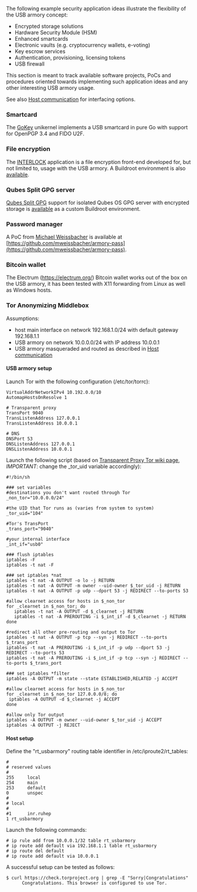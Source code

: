 The following example security application ideas illustrate the flexibility of
the USB armory concept:

* Encrypted storage solutions
* Hardware Security Module (HSM)
* Enhanced smartcards
* Electronic vaults (e.g. cryptocurrency wallets, e-voting)
* Key escrow services
* Authentication, provisioning, licensing tokens
* USB firewall

This section is meant to track available software projects, PoCs and procedures oriented
towards implementing such application ideas and any other interesting USB armory usage.

See also [Host communication](https://github.com/f-secure-foundry/usbarmory/wiki/Host-communication)
for interfacing options.

### Smartcard

The [GoKey](https://github.com/f-secure-foundry/GoKey) unikernel implements a USB smartcard in pure Go with support for
OpenPGP 3.4 and FIDO U2F.

### File encryption

The [INTERLOCK](https://github.com/f-secure-foundry/interlock) application is a
file encryption front-end developed for, but not limited to, usage with the USB
armory. A Buildroot environment is also [available](https://github.com/f-secure-foundry/usbarmory/tree/master/software/buildroot/README-INTERLOCK.md).

### Qubes Split GPG server

[Qubes Split GPG](https://www.qubes-os.org/doc/split-gpg/) support for isolated
Qubes OS GPG server with encrypted storage is [available](https://github.com/f-secure-foundry/usbarmory/blob/master/software/buildroot/README-Qubes_Split_GPG.md)
as a custom Buildroot environment.

### Password manager

A PoC from [Michael Weissbacher](http://mweissbacher.com) is available at [https://github.com/mweissbacher/armory-pass](https://github.com/mweissbacher/armory-pass).

### Bitcoin wallet

The Electrum (https://electrum.org/) Bitcoin wallet works out of the box on the
USB armory, it has been tested with X11 forwarding from Linux as well as
Windows hosts.

### Tor Anonymizing Middlebox

Assumptions:
* host main interface on network 192.168.1.0/24 with default gateway 192.168.1.1
* USB armory on network 10.0.0.0/24 with IP address 10.0.0.1
* USB armory masqueraded and routed as described in [Host communication](https://github.com/f-secure-foundry/usbarmory/wiki/Host-communication)

#### USB armory setup

Launch Tor with the following configuration (/etc/tor/torrc):

```
VirtualAddrNetworkIPv4 10.192.0.0/10
AutomapHostsOnResolve 1

# Transparent proxy
TransPort 9040
TransListenAddress 127.0.0.1
TransListenAddress 10.0.0.1

# DNS
DNSPort 53
DNSListenAddress 127.0.0.1
DNSListenAddress 10.0.0.1
```


Launch the following script (based on
[Transparent Proxy Tor wiki page](https://trac.torproject.org/projects/tor/wiki/doc/TransparentProxy), *IMPORTANT*: change the _tor_uid variable accordingly):

```
#!/bin/sh

### set variables
#destinations you don't want routed through Tor
_non_tor="10.0.0.0/24"

#the UID that Tor runs as (varies from system to system)
_tor_uid="104"

#Tor's TransPort
_trans_port="9040"

#your internal interface
_int_if="usb0"

### flush iptables
iptables -F
iptables -t nat -F

### set iptables *nat
iptables -t nat -A OUTPUT -o lo -j RETURN
iptables -t nat -A OUTPUT -m owner --uid-owner $_tor_uid -j RETURN
iptables -t nat -A OUTPUT -p udp --dport 53 -j REDIRECT --to-ports 53

#allow clearnet access for hosts in $_non_tor
for _clearnet in $_non_tor; do
   iptables -t nat -A OUTPUT -d $_clearnet -j RETURN
   iptables -t nat -A PREROUTING -i $_int_if -d $_clearnet -j RETURN
done

#redirect all other pre-routing and output to Tor
iptables -t nat -A OUTPUT -p tcp --syn -j REDIRECT --to-ports $_trans_port
iptables -t nat -A PREROUTING -i $_int_if -p udp --dport 53 -j REDIRECT --to-ports 53
iptables -t nat -A PREROUTING -i $_int_if -p tcp --syn -j REDIRECT --to-ports $_trans_port

### set iptables *filter
iptables -A OUTPUT -m state --state ESTABLISHED,RELATED -j ACCEPT

#allow clearnet access for hosts in $_non_tor
for _clearnet in $_non_tor 127.0.0.0/8; do
 iptables -A OUTPUT -d $_clearnet -j ACCEPT
done

#allow only Tor output
iptables -A OUTPUT -m owner --uid-owner $_tor_uid -j ACCEPT
iptables -A OUTPUT -j REJECT
```

#### Host setup

Define the "rt_usbarmory" routing table identifier in /etc/iproute2/rt_tables:

```
#
# reserved values
#
255     local
254     main
253     default
0       unspec
#
# local
#
#1      inr.ruhep
1 rt_usbarmory
```

Launch the following commands:

```
# ip rule add from 10.0.0.1/32 table rt_usbarmory
# ip route add default via 192.168.1.1 table rt_usbarmory
# ip route del default
# ip route add default via 10.0.0.1
```

A successful setup can be tested as follows:

```
$ curl https://check.torproject.org | grep -E "Sorry|Congratulations"
      Congratulations. This browser is configured to use Tor.
```
